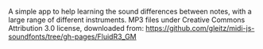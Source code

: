 A simple app to help learning the sound differences between notes, with a large range of different instruments.
MP3 files under Creative Commons Attribution 3.0 license, downloaded from: https://github.com/gleitz/midi-js-soundfonts/tree/gh-pages/FluidR3_GM
